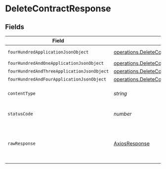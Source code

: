 # DeleteContractResponse


## Fields

| Field                                                                                                                                         | Type                                                                                                                                          | Required                                                                                                                                      | Description                                                                                                                                   |
| --------------------------------------------------------------------------------------------------------------------------------------------- | --------------------------------------------------------------------------------------------------------------------------------------------- | --------------------------------------------------------------------------------------------------------------------------------------------- | --------------------------------------------------------------------------------------------------------------------------------------------- |
| `fourHundredApplicationJsonObject`                                                                                                            | [operations.DeleteContractResponseBody](../../../sdk/models/operations/deletecontractresponsebody.md)                                         | :heavy_minus_sign:                                                                                                                            | Precondition failed                                                                                                                           |
| `fourHundredAndOneApplicationJsonObject`                                                                                                      | [operations.DeleteContractContractsResponseBody](../../../sdk/models/operations/deletecontractcontractsresponsebody.md)                       | :heavy_minus_sign:                                                                                                                            | Unauthenticated                                                                                                                               |
| `fourHundredAndThreeApplicationJsonObject`                                                                                                    | [operations.DeleteContractContractsResponseResponseBody](../../../sdk/models/operations/deletecontractcontractsresponseresponsebody.md)       | :heavy_minus_sign:                                                                                                                            | Forbidden                                                                                                                                     |
| `fourHundredAndFourApplicationJsonObject`                                                                                                     | [operations.DeleteContractContractsResponse404ResponseBody](../../../sdk/models/operations/deletecontractcontractsresponse404responsebody.md) | :heavy_minus_sign:                                                                                                                            | Not Found                                                                                                                                     |
| `contentType`                                                                                                                                 | *string*                                                                                                                                      | :heavy_check_mark:                                                                                                                            | HTTP response content type for this operation                                                                                                 |
| `statusCode`                                                                                                                                  | *number*                                                                                                                                      | :heavy_check_mark:                                                                                                                            | HTTP response status code for this operation                                                                                                  |
| `rawResponse`                                                                                                                                 | [AxiosResponse](https://axios-http.com/docs/res_schema)                                                                                       | :heavy_check_mark:                                                                                                                            | Raw HTTP response; suitable for custom response parsing                                                                                       |